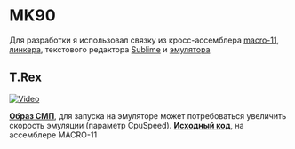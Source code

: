 # MK90

Для разработки я использовал связку из кросс-ассемблера [macro-11](http://retrocmp.com/tools/macro-11-on-windows), [линкера](https://github.com/AK6DN/obj2bin), текстового редактора [Sublime](https://www.sublimetext.com/) и [эмулятора](http://www.pisi.com.pl/piotr433/mk90emue.htm)

## T.Rex
[![Video](https://img.youtube.com/vi/ivxIEHNXE9s/0.jpg)](https://www.youtube.com/watch?v=ivxIEHNXE9s)

**[Образ СМП](https://github.com/azya52/seiko/tree/master/rom)**, для запуска на эмуляторе может потребоваться увеличить скорость эмуляции (параметр CpuSpeed).
**[Исходный код](https://github.com/azya52/seiko/tree/master/rom)**, на ассемблере MACRO-11



